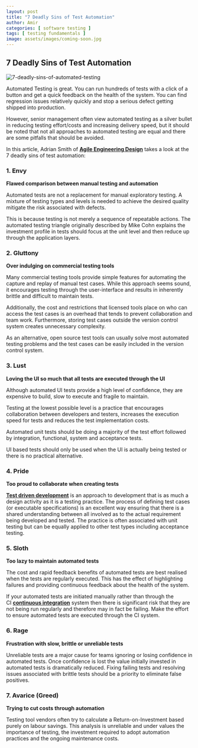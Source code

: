 ```yaml
---
layout: post
title: "7 Deadly Sins of Test Automation"
author: Amir
categories: [ software testing ]
tags: [ testing fundamentals ]
image: assets/images/coming-soon.jpg
---
```


## 7 Deadly Sins of Test Automation

![7-deadly-sins-of-automated-testing](http://69.164.212.71/wp-content/uploads/2012/09/7-deadly-sins-of-automated-testing-e1426551933291.png "7-deadly-sins-of-automated-testing")

Automated Testing is great. You can run hundreds of tests with a click of a button and get a quick feedback on the health of the system. You can find regression issues relatively quickly and stop a serious defect getting shipped into production.

However, senior management often view automated testing as a silver bullet in reducing testing effort/costs and increasing delivery speed, but it should be noted that not all approaches to automated testing are equal and there are some pitfalls that should be avoided.

In this article, Adrian Smith of **[Agile Engineering Design](http://www.agileengineeringdesign.com/ "Agile Engineering Design")** takes a look at the 7 deadly sins of test automation:

### **1\. Envy**

**Flawed comparison between manual testing and automation**

Automated tests are not a replacement for manual exploratory testing. A mixture of testing types and levels is needed to achieve the desired quality mitigate the risk associated with defects.

This is because testing is not merely a sequence of repeatable actions. The automated testing triangle originally described by Mike Cohn explains the investment profile in tests should focus at the unit level and then reduce up through the application layers.

### **2\. Gluttony**

**Over indulging on commercial testing tools**

Many commercial testing tools provide simple features for automating the capture and replay of manual test cases. While this approach seems sound, it encourages testing through the user-interface and results in inherently brittle and difficult to maintain tests.

Additionally, the cost and restrictions that licensed tools place on who can access the test cases is an overhead that tends to prevent collaboration and team work. Furthermore, storing test cases outside the version control system creates unnecessary complexity.

As an alternative, open source test tools can usually solve most automated testing problems and the test cases can be easily included in the version control system.

### **3\. Lust**

**Loving the UI so much that all tests are executed through the UI**

Although automated UI tests provide a high level of confidence, they are expensive to build, slow to execute and fragile to maintain.

Testing at the lowest possible level is a practice that encourages collaboration between developers and testers, increases the execution speed for tests and reduces the test implementation costs.

Automated unit tests should be doing a majority of the test effort followed by integration, functional, system and acceptance tests.

UI based tests should only be used when the UI is actually being tested or there is no practical alternative.

### **4\. Pride**

**Too proud to collaborate when creating tests**

**[Test driven development](http://en.wikipedia.org/wiki/Test-driven_development "Test-driven development")** is an approach to development that is as much a design activity as it is a testing practice. The process of defining test cases (or executable specifications) is an excellent way ensuring that there is a shared understanding between all involved as to the actual requirement being developed and tested. The practice is often associated with unit testing but can be equally applied to other test types including acceptance testing.

### **5\. Sloth**

**Too lazy to maintain automated tests**

The cost and rapid feedback benefits of automated tests are best realised when the tests are regularly executed. This has the effect of highlighting failures and providing continuous feedback about the health of the system.

If your automated tests are initiated manually rather than through the CI **[continuous integration](http://en.wikipedia.org/wiki/Continuous_integration "continuous integration")** system then there is significant risk that they are not being run regularly and therefore may in fact be failing. Make the effort to ensure automated tests are executed through the CI system.

### **6\. Rage**

**Frustration with slow, brittle or unreliable tests**

Unreliable tests are a major cause for teams ignoring or losing confidence in automated tests. Once confidence is lost the value initially invested in automated tests is dramatically reduced. Fixing failing tests and resolving issues associated with brittle tests should be a priority to eliminate false positives.

### **7\. Avarice (Greed)**

**Trying to cut costs through automation**

Testing tool vendors often try to calculate a Return-on-Investment based purely on labour savings. This analysis is unreliable and under values the importance of testing, the investment required to adopt automation practices and the ongoing maintenance costs.